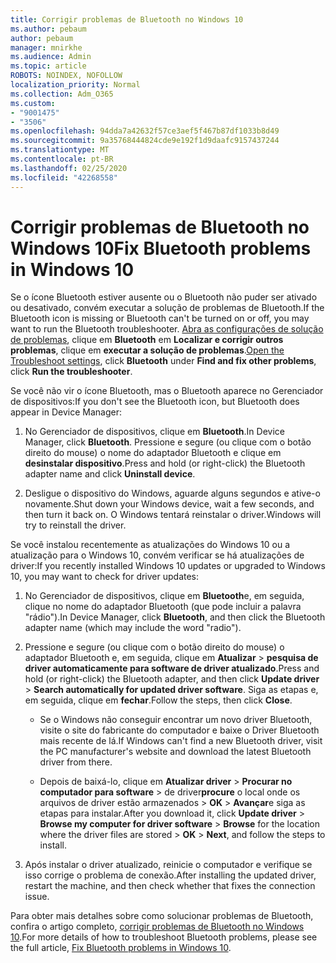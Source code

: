 ```yaml
---
title: Corrigir problemas de Bluetooth no Windows 10
ms.author: pebaum
author: pebaum
manager: mnirkhe
ms.audience: Admin
ms.topic: article
ROBOTS: NOINDEX, NOFOLLOW
localization_priority: Normal
ms.collection: Adm_O365
ms.custom:
- "9001475"
- "3506"
ms.openlocfilehash: 94dda7a42632f57ce3aef5f467b87df1033b8d49
ms.sourcegitcommit: 9a35768444824cde9e192f1d9daafc9157437244
ms.translationtype: MT
ms.contentlocale: pt-BR
ms.lasthandoff: 02/25/2020
ms.locfileid: "42268558"
---
```

# <a name="fix-bluetooth-problems-in-windows-10"></a><span data-ttu-id="f1608-102">Corrigir problemas de Bluetooth no Windows 10</span><span class="sxs-lookup"><span data-stu-id="f1608-102">Fix Bluetooth problems in Windows 10</span></span>

<span data-ttu-id="f1608-103">Se o ícone Bluetooth estiver ausente ou o Bluetooth não puder ser ativado ou desativado, convém executar a solução de problemas de Bluetooth.</span><span class="sxs-lookup"><span data-stu-id="f1608-103">If the Bluetooth icon is missing or Bluetooth can't be turned on or off, you may want to run the Bluetooth troubleshooter.</span></span> <span data-ttu-id="f1608-104">[Abra as configurações de solução de problemas](ms-settings:troubleshoot), clique em **Bluetooth** em **Localizar e corrigir outros problemas**, clique em **executar a solução de problemas**.</span><span class="sxs-lookup"><span data-stu-id="f1608-104">[Open the Troubleshoot settings](ms-settings:troubleshoot), click **Bluetooth** under **Find and fix other problems**, click **Run the troubleshooter**.</span></span>

<span data-ttu-id="f1608-105">Se você não vir o ícone Bluetooth, mas o Bluetooth aparece no Gerenciador de dispositivos:</span><span class="sxs-lookup"><span data-stu-id="f1608-105">If you don't see the Bluetooth icon, but Bluetooth does appear in Device Manager:</span></span>

1. <span data-ttu-id="f1608-106">No Gerenciador de dispositivos, clique em **Bluetooth**.</span><span class="sxs-lookup"><span data-stu-id="f1608-106">In Device Manager, click **Bluetooth**.</span></span> <span data-ttu-id="f1608-107">Pressione e segure (ou clique com o botão direito do mouse) o nome do adaptador Bluetooth e clique em **desinstalar dispositivo**.</span><span class="sxs-lookup"><span data-stu-id="f1608-107">Press and hold (or right-click) the Bluetooth adapter name and click **Uninstall device**.</span></span>

2. <span data-ttu-id="f1608-108">Desligue o dispositivo do Windows, aguarde alguns segundos e ative-o novamente.</span><span class="sxs-lookup"><span data-stu-id="f1608-108">Shut down your Windows device, wait a few seconds, and then turn it back on.</span></span> <span data-ttu-id="f1608-109">O Windows tentará reinstalar o driver.</span><span class="sxs-lookup"><span data-stu-id="f1608-109">Windows will try to reinstall the driver.</span></span>

<span data-ttu-id="f1608-110">Se você instalou recentemente as atualizações do Windows 10 ou a atualização para o Windows 10, convém verificar se há atualizações de driver:</span><span class="sxs-lookup"><span data-stu-id="f1608-110">If you recently installed Windows 10 updates or upgraded to Windows 10, you may want to check for driver updates:</span></span>

1. <span data-ttu-id="f1608-111">No Gerenciador de dispositivos, clique em **Bluetooth**e, em seguida, clique no nome do adaptador Bluetooth (que pode incluir a palavra "rádio").</span><span class="sxs-lookup"><span data-stu-id="f1608-111">In Device Manager, click **Bluetooth**, and then click the Bluetooth adapter name (which may include the word "radio").</span></span>

2. <span data-ttu-id="f1608-112">Pressione e segure (ou clique com o botão direito do mouse) o adaptador Bluetooth e, em seguida, clique em **Atualizar** > **pesquisa de driver automaticamente para software de driver atualizado**.</span><span class="sxs-lookup"><span data-stu-id="f1608-112">Press and hold (or right-click) the Bluetooth adapter, and then click **Update driver** > **Search automatically for updated driver software**.</span></span> <span data-ttu-id="f1608-113">Siga as etapas e, em seguida, clique em **fechar**.</span><span class="sxs-lookup"><span data-stu-id="f1608-113">Follow the steps, then click **Close**.</span></span>

      - <span data-ttu-id="f1608-114">Se o Windows não conseguir encontrar um novo driver Bluetooth, visite o site do fabricante do computador e baixe o Driver Bluetooth mais recente de lá.</span><span class="sxs-lookup"><span data-stu-id="f1608-114">If Windows can't find a new Bluetooth driver, visit the PC manufacturer's website and download the latest Bluetooth driver from there.</span></span>

    - <span data-ttu-id="f1608-115">Depois de baixá-lo, clique em **Atualizar driver** > **Procurar no computador para software** > de driver**procure** o local onde os arquivos de driver estão armazenados > **OK** > **Avançar**e siga as etapas para instalar.</span><span class="sxs-lookup"><span data-stu-id="f1608-115">After you download it, click **Update driver** > **Browse my computer for driver software** > **Browse** for the location where the driver files are stored > **OK** > **Next**, and follow the steps to install.</span></span>

3. <span data-ttu-id="f1608-116">Após instalar o driver atualizado, reinicie o computador e verifique se isso corrige o problema de conexão.</span><span class="sxs-lookup"><span data-stu-id="f1608-116">After installing the updated driver, restart the machine, and then check whether that fixes the connection issue.</span></span>

<span data-ttu-id="f1608-117">Para obter mais detalhes sobre como solucionar problemas de Bluetooth, confira o artigo completo, [corrigir problemas de Bluetooth no Windows 10](https://support.microsoft.com/help/14169/windows-10-fix-bluetooth-problems).</span><span class="sxs-lookup"><span data-stu-id="f1608-117">For more details of how to troubleshoot Bluetooth problems, please see the full article, [Fix Bluetooth problems in Windows 10](https://support.microsoft.com/help/14169/windows-10-fix-bluetooth-problems).</span></span>
